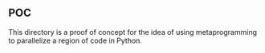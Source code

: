 ## POC
This directory is a proof of concept for the idea of using
metaprogramming to parallelize a region of code in Python.
